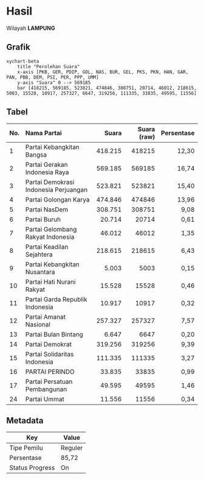 # Hasil

Wilayah **LAMPUNG**

## Grafik

```mermaid
xychart-beta
    title "Perolehan Suara"
    x-axis [PKB, GER, PDIP, GOL, NAS, BUR, GEL, PKS, PKN, HAN, GAR, PAN, PBB, DEM, PSI, PER, PPP, UMM]
    y-axis "Suara" 0 --> 569185
    bar [418215, 569185, 523821, 474846, 308751, 20714, 46012, 218615, 5003, 15528, 10917, 257327, 6647, 319256, 111335, 33835, 49595, 11556]
```

## Tabel

| No. | Nama Partai                           | Suara   | Suara (raw) | Persentase |
|:--- |:------------------------------------- | -------:| -----------:| ----------:|
| 1   | Partai Kebangkitan Bangsa             | 418.215 | 418215      | 12,30      |
| 2   | Partai Gerakan Indonesia Raya         | 569.185 | 569185      | 16,74      |
| 3   | Partai Demokrasi Indonesia Perjuangan | 523.821 | 523821      | 15,40      |
| 4   | Partai Golongan Karya                 | 474.846 | 474846      | 13,96      |
| 5   | Partai NasDem                         | 308.751 | 308751      | 9,08       |
| 6   | Partai Buruh                          | 20.714  | 20714       | 0,61       |
| 7   | Partai Gelombang Rakyat Indonesia     | 46.012  | 46012       | 1,35       |
| 8   | Partai Keadilan Sejahtera             | 218.615 | 218615      | 6,43       |
| 9   | Partai Kebangkitan Nusantara          | 5.003   | 5003        | 0,15       |
| 10  | Partai Hati Nurani Rakyat             | 15.528  | 15528       | 0,46       |
| 11  | Partai Garda Republik Indonesia       | 10.917  | 10917       | 0,32       |
| 12  | Partai Amanat Nasional                | 257.327 | 257327      | 7,57       |
| 13  | Partai Bulan Bintang                  | 6.647   | 6647        | 0,20       |
| 14  | Partai Demokrat                       | 319.256 | 319256      | 9,39       |
| 15  | Partai Solidaritas Indonesia          | 111.335 | 111335      | 3,27       |
| 16  | PARTAI PERINDO                        | 33.835  | 33835       | 0,99       |
| 17  | Partai Persatuan Pembangunan          | 49.595  | 49595       | 1,46       |
| 24  | Partai Ummat                          | 11.556  | 11556       | 0,34       |


## Metadata

| Key             | Value   |
| --------------- | ------- |
| Tipe Pemilu     | Reguler |
| Persentase      | 85,72   |
| Status Progress | On      |



